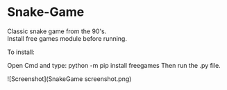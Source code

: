 # Snake-Game
Classic snake game from the 90's.</br> 
Install free games module before running.
<p>To install:</p>
Open Cmd and type: python -m pip install freegames
Then run the .py file.

![Screenshot](SnakeGame screenshot.png)
